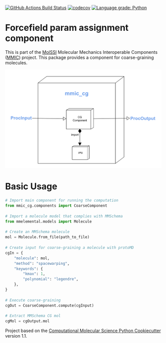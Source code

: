 [//]: # (Badges)
[![GitHub Actions Build Status](https://github.com/molssi-mint/mmic_cg/workflows/CI/badge.svg)](https://github.com/molssi-mint/mmic_cg/actions?query=workflow%3ACI)
[![codecov](https://codecov.io/gh/molssi-mint/mmic_cg/branch/main/graph/badge.svg)](https://codecov.io/gh/molssi-mint/mmic_cg/branch/main)
[![Language grade: Python](https://img.shields.io/lgtm/grade/python/g/molssi-mint/mmic_cg.svg?logo=lgtm&logoWidth=18)](https://lgtm.com/projects/g/molssi-mint/mmic_cg/context:python)

Forcefield param assignment component
========================================
This is part of the [MolSSI](http://molssi.org) Molecular Mechanics Interoperable Components ([MMIC](https://github.com/MolSSI/mmic)) project. This package provides a component for coarse-graining molecules.

<p align="center">
<img src="mmic_cg/data/cg_component.png">
</p>

# Basic Usage
```python
# Import main component for running the computation
from mmic_cg.components import CoarseComponent

# Import a molecule model that complies with MMSchema
from mmelemental.models import Molecule

# Create an MMSchema molecule
mol = Molecule.from_file(path_to_file)

# Create input for coarse-graining a molecule with protoMD
cgIn = {
    "molecule": mol, 
    "method": "spacewarping",
    "keywords": {
        "kmax": 1,
        "polynomial": "legendre",
    },
}

# Execute coarse-graining
cgOut = CoarseComponent.compute(cgInput)

# Extract MMSchema CG mol
cgMol = cgOutput.mol
```
 
Project based on the 
[Computational Molecular Science Python Cookiecutter](https://github.com/molssi/cookiecutter-cms) version 1.1.
